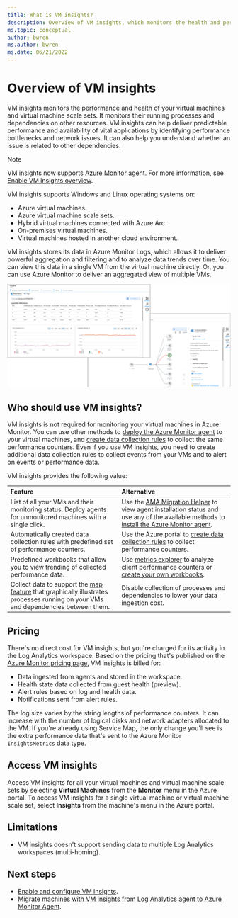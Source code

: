 ```yaml
---
title: What is VM insights?
description: Overview of VM insights, which monitors the health and performance of Azure VMs and automatically discovers and maps application components and their dependencies. 
ms.topic: conceptual
author: bwren
ms.author: bwren
ms.date: 06/21/2022
---
```


# Overview of VM insights

VM insights monitors the performance and health of your virtual machines and virtual machine scale sets. It monitors their running processes and dependencies on other resources. VM insights can help deliver predictable performance and availability of vital applications by identifying performance bottlenecks and network issues. It can also help you understand whether an issue is related to other dependencies.

> [!NOTE]
> VM insights now supports [Azure Monitor agent](../agents/azure-monitor-agent-overview.md). For more information, see [Enable VM insights overview](vminsights-enable-overview.md#agents).

VM insights supports Windows and Linux operating systems on:

- Azure virtual machines.
- Azure virtual machine scale sets.
- Hybrid virtual machines connected with Azure Arc.
- On-premises virtual machines.
- Virtual machines hosted in another cloud environment.

VM insights stores its data in Azure Monitor Logs, which allows it to deliver powerful aggregation and filtering and to analyze data trends over time. You can view this data in a single VM from the virtual machine directly. Or, you can use Azure Monitor to deliver an aggregated view of multiple VMs.

![Screenshot that shows the VM insights perspective in the Azure portal.](media/vminsights-overview/vminsights-azmon-directvm.png)

## Who should use VM insights?
VM insights is not required for monitoring your virtual machines in Azure Monitor. You can use other methods to [deploy the Azure Monitor agent](../agents/azure-monitor-agent-manage.md) to your virtual machines, and [create data collection rules](../agents/data-collection-rule-azure-monitor-agent.md) to collect the same performance counters. Even if you use VM insights, you need to create additional data collection rules to collect events from your VMs and to alert on events or performance data.

VM insights provides the following value:

| Feature | Alternative |
|:---|:---|
| List of all your VMs and their monitoring status. Deploy agents for unmonitored machines with a single click. | Use the [AMA Migration Helper](../agents/azure-monitor-agent-migration-tools.md) to view agent installation status and use any of the available methods to [install the Azure Monitor agent](../agents/azure-monitor-agent-manage.md). |
| Automatically created data collection rules with predefined set of performance counters. | Use the Azure portal to [create data collection rules](../agents/data-collection-rule-azure-monitor-agent.md) to collect performance counters. |
| Predefined workbooks that allow you to view trending of collected performance data. | Use [metrics explorer]() to analyze client performance counters or [create your own workbooks](). |
| Collect data to support the [map feature](vminsights-maps.md) that graphically illustrates processes running on your VMs and dependencies between them. | Disable collection of processes and dependencies to lower your data ingestion cost. |


## Pricing

There's no direct cost for VM insights, but you're charged for its activity in the Log Analytics workspace. Based on the pricing that's published on the [Azure Monitor pricing page](https://azure.microsoft.com/pricing/details/monitor/), VM insights is billed for:

- Data ingested from agents and stored in the workspace.
- Health state data collected from guest health (preview).
- Alert rules based on log and health data.
- Notifications sent from alert rules.

The log size varies by the string lengths of performance counters. It can increase with the number of logical disks and network adapters allocated to the VM. If you're already using Service Map, the only change you'll see is the extra performance data that's sent to the Azure Monitor `InsightsMetrics` data type.​

## Access VM insights

Access VM insights for all your virtual machines and virtual machine scale sets by selecting **Virtual Machines** from the **Monitor** menu in the Azure portal. To access VM insights for a single virtual machine or virtual machine scale set, select **Insights** from the machine's menu in the Azure portal.

## Limitations

- VM insights doesn't support sending data to multiple Log Analytics workspaces (multi-homing).

## Next steps

- [Enable and configure VM insights](./vminsights-enable-overview.md).
- [Migrate machines with VM insights from Log Analytics agent to Azure Monitor Agent](../vm/vminsights-enable-overview.md#migrate-from-log-analytics-agent-to-azure-monitor-agent).
